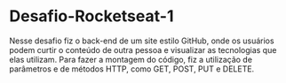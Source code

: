 # Desafio-Rocketseat-1

Nesse desafio fiz o back-end de um site estilo GitHub, onde os usuários podem curtir o conteúdo de outra pessoa e visualizar as tecnologias que elas utilizam. Para fazer a montagem do código, fiz a utilização de parâmetros e de métodos HTTP, como GET, POST, PUT e DELETE.
